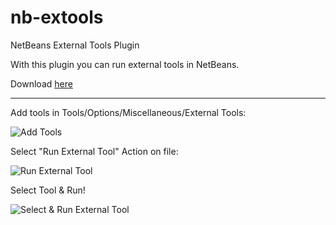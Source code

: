 # nb-extools
NetBeans External Tools Plugin

With this plugin you can run external tools in NetBeans.

Download [here](https://github.com/plintx/nb-extools/blob/master/build/pl-intx-netbeans-module-extools.nbm?raw=true)

----

Add tools in Tools/Options/Miscellaneous/External Tools:

![Add Tools](https://github.com/plintx/nb-extools/blob/master/screenshots/add_tools.png?raw=true)


Select "Run External Tool" Action on file:

![Run External Tool](https://github.com/plintx/nb-extools/blob/master/screenshots/run_external_tool_action.png?raw=true)


Select Tool & Run!

![Select & Run External Tool](https://github.com/plintx/nb-extools/blob/master/screenshots/run_tool_window.png?raw=true)
